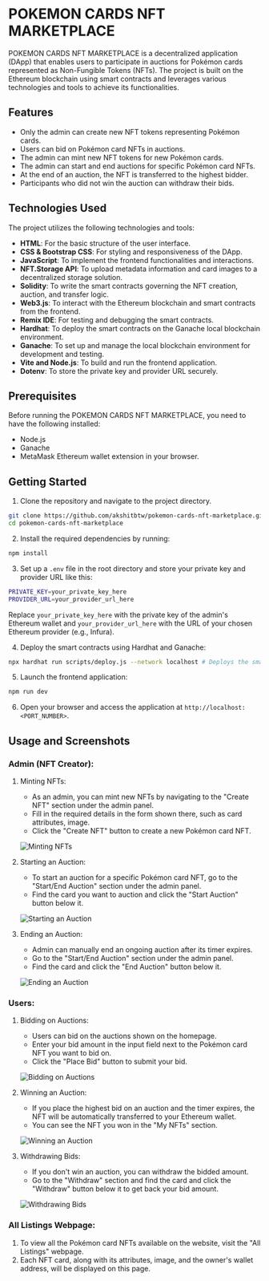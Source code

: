 # POKEMON CARDS NFT MARKETPLACE

POKEMON CARDS NFT MARKETPLACE is a decentralized application (DApp) that enables users to participate in auctions for Pokémon cards represented as Non-Fungible Tokens (NFTs). The project is built on the Ethereum blockchain using smart contracts and leverages various technologies and tools to achieve its functionalities.

## Features

- Only the admin can create new NFT tokens representing Pokémon cards.
- Users can bid on Pokémon card NFTs in auctions.
- The admin can mint new NFT tokens for new Pokémon cards.
- The admin can start and end auctions for specific Pokémon card NFTs.
- At the end of an auction, the NFT is transferred to the highest bidder.
- Participants who did not win the auction can withdraw their bids.

## Technologies Used

The project utilizes the following technologies and tools:

- **HTML**: For the basic structure of the user interface.
- **CSS & Bootstrap CSS**: For styling and responsiveness of the DApp.
- **JavaScript**: To implement the frontend functionalities and interactions.
- **NFT.Storage API**: To upload metadata information and card images to a decentralized storage solution.
- **Solidity**: To write the smart contracts governing the NFT creation, auction, and transfer logic.
- **Web3.js**: To interact with the Ethereum blockchain and smart contracts from the frontend.
- **Remix IDE**: For testing and debugging the smart contracts.
- **Hardhat**: To deploy the smart contracts on the Ganache local blockchain environment.
- **Ganache**: To set up and manage the local blockchain environment for development and testing.
- **Vite and Node.js**: To build and run the frontend application.
- **Dotenv**: To store the private key and provider URL securely.

## Prerequisites

Before running the POKEMON CARDS NFT MARKETPLACE, you need to have the following installed:

- Node.js
- Ganache
- MetaMask Ethereum wallet extension in your browser.

## Getting Started

1. Clone the repository and navigate to the project directory.
```bash
git clone https://github.com/akshitbtw/pokemon-cards-nft-marketplace.git
cd pokemon-cards-nft-marketplace 
```
2. Install the required dependencies by running:
```bash
npm install 
```
3. Set up a `.env` file in the root directory and store your private key and provider URL like this:
```bash
PRIVATE_KEY=your_private_key_here
PROVIDER_URL=your_provider_url_here
```
Replace `your_private_key_here` with the private key of the admin's Ethereum wallet and `your_provider_url_here` with the URL of your chosen Ethereum provider (e.g., Infura).

4. Deploy the smart contracts using Hardhat and Ganache:
```bash
npx hardhat run scripts/deploy.js --network localhost # Deploys the smart contracts
```
5. Launch the frontend application:
```bash
npm run dev 
```
6. Open your browser and access the application at `http://localhost:<PORT_NUMBER>`.

## Usage and Screenshots

### Admin (NFT Creator):

1. Minting NFTs:
   - As an admin, you can mint new NFTs by navigating to the "Create NFT" section under the admin panel.
   - Fill in the required details in the form shown there, such as card attributes, image.
   - Click the "Create NFT" button to create a new Pokémon card NFT.

   ![Minting NFTs](screenshots/mint_nft.png)

2. Starting an Auction:
   - To start an auction for a specific Pokémon card NFT, go to the "Start/End Auction" section under the admin panel.
   - Find the card you want to auction and click the "Start Auction" button below it.

   ![Starting an Auction](screenshots/start_auction.png)

3. Ending an Auction:
   - Admin can manually end an ongoing auction after its timer expires.
   - Go to the "Start/End Auction" section under the admin panel.
   - Find the card and click the "End Auction" button below it.

   ![Ending an Auction](screenshots/end_auction.png)

### Users:

1. Bidding on Auctions:
   - Users can bid on the auctions shown on the homepage.
   - Enter your bid amount in the input field next to the Pokémon card NFT you want to bid on.
   - Click the "Place Bid" button to submit your bid.

   ![Bidding on Auctions](screenshots/place_bid.png)

2. Winning an Auction:
   - If you place the highest bid on an auction and the timer expires, the NFT will be automatically transferred to your Ethereum wallet.
   - You can see the NFT you won in the "My NFTs" section.

   ![Winning an Auction](screenshots/winning_auction.png)

3. Withdrawing Bids:
   - If you don't win an auction, you can withdraw the bidded amount.
   - Go to the "Withdraw" section and find the card and click the "Withdraw" button below it to get back your bid amount.

   ![Withdrawing Bids](screenshots/withdraw_bid.png)

### All Listings Webpage:

1. To view all the Pokémon card NFTs available on the website, visit the "All Listings" webpage.
2. Each NFT card, along with its attributes, image, and the owner's wallet address, will be displayed on this page.
